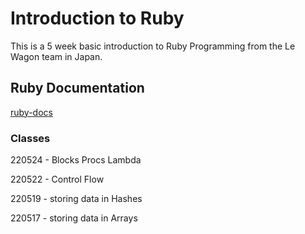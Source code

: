 # Introduction to Ruby

This is a 5 week basic introduction to Ruby Programming from the Le Wagon team in Japan.

## Ruby Documentation

[ruby-docs](https://www.ruby-doc.org)

### Classes

220524 - Blocks Procs Lambda

220522 - Control Flow

220519 - storing data in Hashes

220517 - storing data in Arrays
